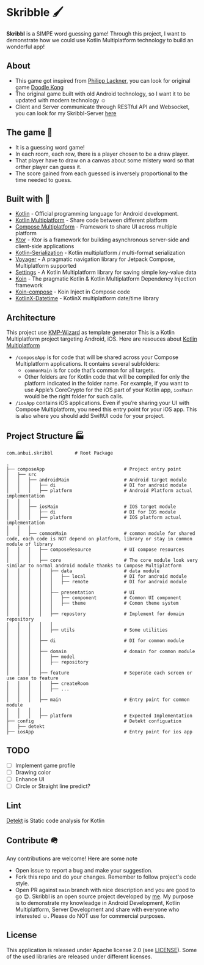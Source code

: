 # Skribble 🖌️

**Skribbl** is a SIMPE word guessing game! Through this project, I want to demonstrate how we could use Kotlin Multiplatform technology to build an wonderful app!

## About
- This game got inspired from [Philipp Lackner](https://www.youtube.com/@PhilippLackner), you can look for original game [Doodle Kong](https://www.youtube.com/watch?v=C-DYZopXH68)
- The original game built with old Android technology, so I want it to be updated with modern technology ☺️
- Client and Server communicate through RESTful API and Websocket, you can look for my Skribbl-Server [here](https://github.com/AnBuiii/Skribbl-Server)

## The game 🎲
- It is a guessing word game!
- In each room, each row, there is a player chosen to be a draw player.
- That player have to draw on a canvas about some mistery word so that orther player can guess it.
- The score gained from each guessed is inversely proportional to the time needed to guess.

## Built with 🔨
- [Kotlin](https://kotlinlang.org/) - Official programming language for Android development.
- [Kotlin Multiplatform](https://kotlinlang.org/docs/multiplatform.html) - Share code between different platform
- [Compose Multiplatform](https://www.jetbrains.com/lp/compose-multiplatform/) - Framework to share UI across multiple platform
- [Ktor](https://ktor.io/) - Ktor is a framework for building asynchronous server-side and client-side applications
- [Kotlin-Serialization](https://github.com/Kotlin/kotlinx.serialization) - Kotlin multiplatform / multi-format serialization
- [Voyager](https://github.com/adrielcafe/voyager) - A pragmatic navigation library for Jetpack Compose, Multiplatform supported
- [Settings](https://github.com/russhwolf/multiplatform-settings) - A Kotlin Multiplatform library for saving simple key-value data
- [Koin](https://insert-koin.io) - The pragmatic Kotlin & Kotlin Multiplatform Dependency Injection framework
- [Koin-compose](https://insert-koin.io/docs/quickstart/android-compose/) - Koin Inject in Compose code
- [KotlinX-Datetime](https://github.com/Kotlin/kotlinx-datetime) - KotlinX multiplatform date/time library

## Architecture
This project use [KMP-Wizard](https://kmp.jetbrains.com/) as template generator
This is a Kotlin Multiplatform project targeting Android, iOS.
Here are resouces about [Kotlin Multiplatform](https://www.jetbrains.com/help/kotlin-multiplatform-dev/get-started.html)
* `/composeApp` is for code that will be shared across your Compose Multiplatform applications.
  It contains several subfolders:
  - `commonMain` is for code that’s common for all targets.
  - Other folders are for Kotlin code that will be compiled for only the platform indicated in the folder name.
    For example, if you want to use Apple’s CoreCrypto for the iOS part of your Kotlin app,
    `iosMain` would be the right folder for such calls.
* `/iosApp` contains iOS applications. Even if you’re sharing your UI with Compose Multiplatform, 
  you need this entry point for your iOS app. This is also where you should add SwiftUI code for your project.

## Project Structure 🏭
    com.anbui.skribbl        # Root Package
    
    .
	├── composeApp                             # Project entry point
	│   ├── src
 	│   │   ├── androidMain                    # Android target module
	│   │   │   ├── di                         # DI for android module
	│   │   │   ├── platform                   # Android Platform actual implementation
	│   │   │ 
 	│   │   ├── iosMain                        # IOS target module
	│   │   │   ├── di                         # DI for IOS module
	│   │   │   ├── platform                   # IOS platform actual implementation
	│   │   │
 	│   │   ├── commonMain                     # common module for shared code, each code is NOT depend on platform, library or stay in common module of library
	│   │   │   ├── composeResource            # UI compose resources
 	│   │   │   │   
	│   │   │   ├── core                       # The core module look very similar to normal android module thanks to Compose Multiplatform 
 	│   │   │   │   ├── data                   # data module 
 	│   │   │   │   │   ├── local              # DI for android module
 	│   │   │   │   │   ├── remote             # DI for android module
 	│   │   │   │   │
 	│   │   │   │   ├── presentation           # UI 
 	│   │   │   │   │   ├── component          # Common UI component
 	│   │   │   │   │   ├── theme              # Comon theme system
 	│   │   │   │   │
 	│   │   │   │   ├── repostory              # Implement for domain repository
 	│   │   │   │   │
 	│   │   │   │   ├── utils                  # Some utilities 
 	│   │   │   │   
	│   │   │   ├── di                         # DI for common module
 	│   │   │   │   
	│   │   │   ├── domain                     # domain for common module
 	│   │   │   │   ├── model               
 	│   │   │   │   ├── repository     
 	│   │   │   │ 
	│   │   │   ├── feature                    # Seperate each screen or use case to feature
 	│   │   │   │   ├── createRoom      
 	│   │   │   │   ├── ...  
 	│   │   │   │  
	│   │   │   ├── main                       # Entry point for common module
 	│   │   │   │ 
	│   │   │   ├── platform                   # Expected Implementation
 	├── config                                 # Detekt configuation
	│   ├── detekt
 	├── iosApp                                 # Entry point for ios app

## TODO
- [ ] Implement game profile
- [ ] Drawing color
- [ ] Enhance UI
- [ ] Circle or Straight line predict?

## Lint
[Detekt](https://github.com/detekt/detekt) is Static code analysis for Kotlin

## Contribute 🪖
Any contributions are welcome! Here are some note 
- Open issue to report a bug and make your suggestion.
- Fork this repo and do your changes. Remember to follow project's code style.
- Open PR against `main` branch with nice description and you are good to go 😊.
Skribbl is an open source project developed by [me](https://github.com/AnBuiii). My purpose is to demonstrate my knowleadge in Android Development, Kotlin Multiplatform, Server Development and share with everyone who interested ☺️. Please do NOT use for commercial purposes.

## License

This application is released under Apache license 2.0 (see [LICENSE](LICENSE)).
Some of the used libraries are released under different licenses.

